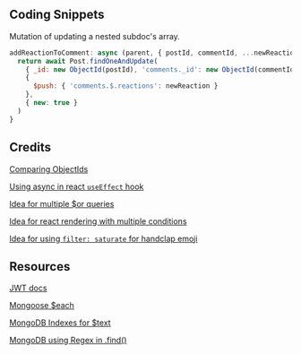 ## Coding Snippets

Mutation of updating a nested subdoc's array.
```js
addReactionToComment: async (parent, { postId, commentId, ...newReaction }) => {
  return await Post.findOneAndUpdate(
    { _id: new ObjectId(postId), 'comments._id': new ObjectId(commentId) },
    {
      $push: { 'comments.$.reactions': newReaction }
    },
    { new: true }
  )
}
```

## Credits

[Comparing ObjectIds](https://futurestud.io/tutorials/mongodb-how-to-compare-objectids-in-node-js)

[Using async in react `useEffect` hook](https://devtrium.com/posts/async-functions-useeffect)

[Idea for multiple $or queries](https://stackoverflow.com/a/37722869)

[Idea for react rendering with multiple conditions](https://dev.to/samba_code/nested-ternary-statements-in-react-jsx-35kp)

[Idea for using `filter: saturate` for handclap emoji](https://stackoverflow.com/questions/58450687/how-to-style-a-unicode-character)

## Resources 

[JWT docs](https://www.npmjs.com/package/jsonwebtoken)

[Mongoose $each](https://www.mongodb.com/docs/manual/reference/operator/update/push/)

[MongoDB Indexes for $text](https://stackoverflow.com/a/59922531)

[MongoDB using Regex in .find()](https://www.mongodb.com/docs/manual/reference/operator/query/regex/#examples)